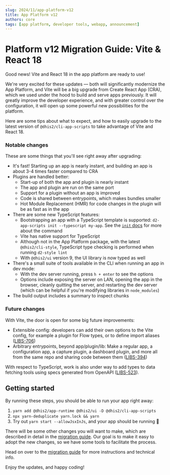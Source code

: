 ```yaml
---
slug: 2024/11/app-platform-v12
title: App Platform v12
authors: core
tags: [app platform, developer tools, webapp, announcement]
---
```


# Platform v12 Migration Guide: Vite & React 18

Good news! Vite and React 18 in the app platform are ready to use!

We're very excited for these updates — both will significantly modernize the App Platform, and Vite will be a big upgrade from Create React App (CRA), which we used under the hood to build and serve apps previously. It will greatly improve the developer experience, and with greater control over the configuration, it will open up some powerful new possibilities for the platform.

Here are some tips about what to expect, and how to easily upgrade to the latest version of `@dhis2/cli-app-scripts` to take advantage of Vite and React 18.

### Notable changes

These are some things that you'll see right away after upgrading:

-   It's fast! Starting up an app is nearly instant, and building an app is about 3-4 times faster compared to CRA
-   Plugins are handled better:
    -   Start-up of both the app and plugin is nearly instant
    -   The app and plugin are run on the same port
    -   Support for a plugin without an app is improved
    -   Code is shared between entrypoints, which makes bundles smaller
    -   Hot Module Replacement (HMR) for code changes in the plugin will be as fast as in the app
-   There are some new TypeScript features:
    -   Bootstrapping an app with a TypeScript template is supported: `d2-app-scripts init --typescript my-app`. See the [`init` docs](https://example.org)<!-- todo: (app-platform/scripts/init.md) --> for more about the command
    -   Vite has native support for TypeScript
    -   Although not in the App Platform package, with the latest `@dhis2/cli-style`, TypeScript type checking is performed when running `d2-style lint`
    -   With `@dhis2/ui` version 9, the UI library is now typed as well
-   There's a small suite of tools available in the CLI when running an app in dev mode:
    -   With the dev server running, press `h + enter` to see the options
    -   Options include exposing the server on LAN, opening the app in the browser, cleanly quitting the server, and restarting the dev server (which can be helpful if you're modifying libraries in `node_modules`)
-   The build output includes a summary to inspect chunks

### Future changes

With Vite, the door is open for some big future improvements:

-   Extensible config: developers can add their own options to the Vite config, for example a plugin for Flow types, or to define import aliases ([LIBS-706](https://dhis2.atlassian.net/browse/LIBS-706))
-   Arbitrary entrypoints, beyond app/plugin/lib: Make a regular app, a configuration app, a capture plugin, a dashboard plugin, and more all from the same repo and sharing code between them ([LIBS-394](https://dhis2.atlassian.net/browse/LIBS-394))

With respect to TypeScript, work is also under way to add types to data fetching tools using specs generated from OpenAPI ([LIBS-523](https://dhis2.atlassian.net/browse/LIBS-523)).

## Getting started

By running these steps, you should be able to run your app right away:

1. `yarn add @dhis2/app-runtime @dhis2/ui -D @dhis2/cli-app-scripts`
2. `npx yarn-deduplicate yarn.lock && yarn`
3. Try out `yarn start --allowJsxInJs`, and your app should be running 🚀

There will be some other changes you will want to make, which are described in detail in the [migration guide](https://example.org)<!-- todo: (app-platform/migration/v12) -->. Our goal is to make it easy to adopt the new changes, so we have some tools to facilitate the process.

Head on over to the [migration guide](https://example.org)<!-- todo: (app-platform/migration/v12) --> for more instructions and technical info.

Enjoy the updates, and happy coding!
